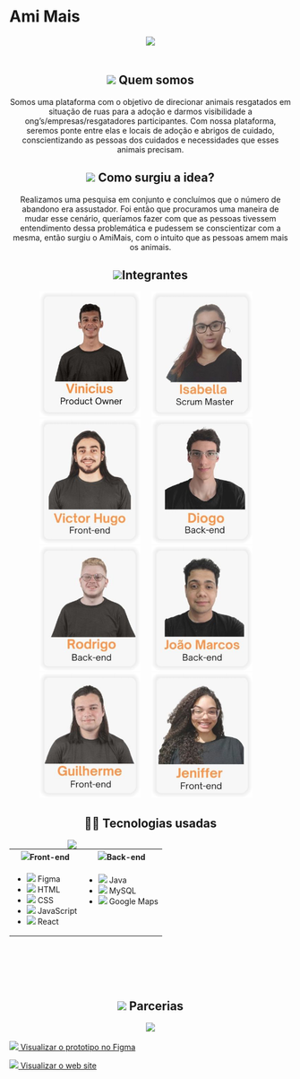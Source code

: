 <h1>Ami Mais</h1>
 
<div align="center">
   <img width="550px" src="https://cdn.discordapp.com/attachments/773372240686350356/1054500953744744448/LogoAmiMais.png"/>
</div>
<br/>
 
<div align="center">
   <h2> <img width="30px" src="https://cdn.discordapp.com/attachments/773372240686350356/1054524159998316584/happy.png"/> Quem somos</h2>
   
   <p>
      Somos uma plataforma com o objetivo de direcionar animais resgatados em
      situação de ruas para a adoção e darmos visibilidade a
      ong’s/empresas/resgatadores participantes.
      Com nossa plataforma, seremos ponte entre elas e locais de adoção e abrigos de
      cuidado, conscientizando as pessoas dos cuidados e necessidades que esses
      animais precisam.
   </p>
   
   <h2> <img  width="40px" src="https://cdn.discordapp.com/attachments/773372240686350356/1054526951672528927/thinking.png"/> Como surgiu a idea?</h2>
   
   <p>
      Realizamos uma pesquisa em conjunto e concluímos que o número de abandono era
      assustador. Foi então que procuramos uma maneira de mudar esse cenário,
      queríamos fazer com que as pessoas tivessem entendimento dessa
      problemática e pudessem se conscientizar com a mesma, então surgiu o AmiMais, com
      o intuito que as pessoas amem mais os animais.
   </p>
    <h2> <img width="30px" src="https://cdn.discordapp.com/attachments/773372240686350356/1054524159998316584/happy.png"/>Integrantes</h2>
 
 <div>
      <img width="180px" src="IntegrantsCards/Integrant1.png"/> &nbsp &nbsp
      <img width="180px" src="IntegrantsCards/Integrant2.png"/> &nbsp &nbsp
      <img width="180px" src="IntegrantsCards/Integrant3.png"/> &nbsp &nbsp
      <img width="180px" src="IntegrantsCards/Integrant4.png"/> &nbsp &nbsp
 </div>
  <div>
      <img width="180px" src="IntegrantsCards/Integrant5.png"/> &nbsp &nbsp
      <img width="180px" src="IntegrantsCards/Integrant6.png"/> &nbsp &nbsp
      <img width="180px" src="IntegrantsCards/Integrant7.png"/> &nbsp &nbsp
      <img width="180px" src="IntegrantsCards/Integrant8.png"/> &nbsp &nbsp
 </div>
 
</div>

<div>
  <h2 align="center">👩‍💻 Tecnologias usadas</h2>
  <img align="right" width="400px" src="https://cdn.discordapp.com/attachments/773372240686350356/1054557676685758534/ac981485202dbdae09001235db005555.gif" />
  <table>
    <tr>
      <th><img width="20px" width="20px" src="https://cdn.discordapp.com/attachments/773372240686350356/1054544368524071002/seo.png" />Front-end</th>
      <th><img width="20px" src="https://cdn.discordapp.com/attachments/773372240686350356/1054551379852656640/backend.png" />Back-end</th>
    </tr>
    <tr>
      <td>
        <ul>
          <li><img width="18px" src="https://cdn.discordapp.com/attachments/773372240686350356/1054550678493741146/figma.png" /> Figma</li>
          <li><img width="18px" src="https://cdn.discordapp.com/attachments/773372240686350356/1054547662961119292/html_1.png" /> HTML</li>
          <li><img width="18px" src="https://cdn.discordapp.com/attachments/773372240686350356/1054548489796849664/css-3.png" /> CSS</li>
          <li><img width="18px" src="https://cdn.discordapp.com/attachments/773372240686350356/1054548812447891546/js.png" /> JavaScript</li>
          <li><img width="18px" src="https://cdn.discordapp.com/attachments/773372240686350356/1054550330467164261/science.png" /> React</li>
        </ul>
      </td>
      <td>
        <ul>
          <li><img width="18px" src="https://cdn.discordapp.com/attachments/773372240686350356/1054552190854901780/java.png" /> Java</li>
          <li><img width="18px" src="https://cdn.discordapp.com/attachments/773372240686350356/1054552558745694228/mysql.png" /> MySQL</li>
          <li><img width="18px" src="https://cdn.discordapp.com/attachments/773372240686350356/1054553448898646057/google-maps.png" /> Google Maps</li>
          <br />
          <br />
        </ul>
      </td>
    </tr>
  </table>
           <br />
          <br />
          <br />
          <br />
</div>


 <div align="center">
  <h2 align="center"><img width="25px" src="https://cdn.discordapp.com/attachments/773372240686350356/1054559097472700497/agreement.png" /> Parcerias</h2>
 
  <img src="https://cdn.discordapp.com/attachments/773372240686350356/1054561184000528464/parcerias_1.png" />
 </div>

<a href="https://www.figma.com/proto/YmAuXpSn9QZaWqShiZggDC/web-site----ideas?node-id=312%3A7971&scaling=scale-down-width&page-id=59%3A595&starting-point-node-id=312%3A7971&hide-ui=1"><img  width="18px" src="https://cdn.discordapp.com/attachments/773372240686350356/1054550678493741146/figma.png" /> Visualizar o prototipo no Figma</a>

<a href="https://ami-mais-guidev1.vercel.app"><img  width="18px" src="https://cdn.discordapp.com/attachments/773372240686350356/1054550330467164261/science.png" /> Visualizar o web site</a>



  
